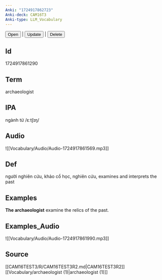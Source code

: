 ```yaml
---
Anki: "1724917862723"
Anki-deck: CAM16T3
Anki-type: LLM_Vocabulary
---
```

<button class="anki-btn-open">Open</button> | <button class="anki-btn-update">Update</button> | <button class="anki-btn-delete">Delete</button>

## Id
1724917861290
## Term
archaeologist
## IPA
ngành từ /ɛːtʃɪŋ/
## Audio
 ![[Vocabulary/Audio/Audio-1724917861569.mp3]]
## Def
 người nghiên cứu, khảo cổ học, nghiên cứu, examines and interprets the past

## Examples
**The archaeologist** examine the relics of the past. 

## Examples_Audio
![[Vocabulary/Audio/Audio-1724917861990.mp3]]
## Source
 [[CAM16TEST3/R/CAM16TEST3R2.md|CAM16TEST3R2]] [[Vocabulary/archaeologist (1)|archaeologist (1)]]